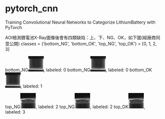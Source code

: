 # pytorch_cnn
Training Convolutional Neural Networks to Categorize LithiumBattery with PyTorch

AOI檢測鋰電池X-Ray圖像後會有四類缺陷：上、下、NG、OK，如下圖(經廠商同意公開)
classes = ('bottom_NG', 'bottom_OK', 'top_NG', 'top_OK') = [0, 1, 2, 3]

bottom_NG<img alt="bottom_NG-0" src="https://github.com/dvsseed/pytorch_cnn/blob/master/bottom_NG_0.bmp" width="50" height="50">, labeled: 0
bottom_NG<img alt="bottom_NG-1" src="https://github.com/dvsseed/pytorch_cnn/blob/master/bottom_NG_1.bmp" width="50" height="50">, labeled: 0
bottom_OK<img alt="bottom_OK-0" src="https://github.com/dvsseed/pytorch_cnn/blob/master/bottom_OK_0.bmp" width="50" height="50">, labeled: 1

top_NG<img alt="top_NG-0" src="https://github.com/dvsseed/pytorch_cnn/blob/master/top_NG_0.bmp" width="50" height="50">, labeled: 2
top_NG<img alt="top_NG-1" src="https://github.com/dvsseed/pytorch_cnn/blob/master/top_NG_1.bmp" width="50" height="50">, labeled: 2
top_OK<img alt="top_OK-0" src="https://github.com/dvsseed/pytorch_cnn/blob/master/top_OK_0.bmp" width="50" height="50">, labeled: 3

